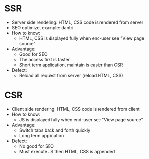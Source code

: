 # SSR
- Server side rendering: HTML, CSS code is rendered from server
- SEO optimize, example: dantri
- How to know:
    + HTML, CSS is displayed fully when end-user see "View page source"
- Advantage:
    + Good for SEO
    + The access first is faster
    + Short term application, maintain is easier than CSR
- Defect:
    + Reload all request from server (reload HTML, CSS) 

# CSR
- Client side rendering: HTML, CSS code is rendered from client
- How to know:
    + JS is displayed fully when end-user see "View page source"
- Advantage:
    + Switch tabs back and forth quickly
    + Long term application
- Defect:
    + No good for SEO
    + Must execute JS then HTML, CSS is appended